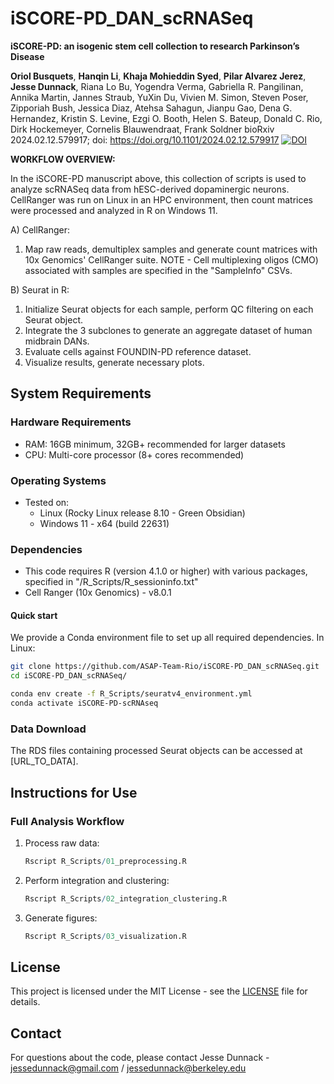# iSCORE-PD_DAN_scRNASeq

**iSCORE-PD: an isogenic stem cell collection to research Parkinson’s Disease**

**Oriol Busquets**, **Hanqin Li**, **Khaja Mohieddin Syed**, **Pilar Alvarez Jerez**, **Jesse Dunnack**, Riana Lo Bu, Yogendra Verma, Gabriella R. Pangilinan, Annika Martin, Jannes Straub, YuXin Du, Vivien M. Simon, Steven Poser, Zipporiah Bush, Jessica Diaz, Atehsa Sahagun, Jianpu Gao, Dena G. Hernandez, Kristin S. Levine, Ezgi O. Booth, Helen S. Bateup, Donald C. Rio, Dirk Hockemeyer, Cornelis Blauwendraat, Frank Soldner
bioRxiv 2024.02.12.579917; doi: https://doi.org/10.1101/2024.02.12.579917
[![DOI](https://zenodo.org/badge/741244123.svg)](https://zenodo.org/doi/10.5281/zenodo.10718769)




**WORKFLOW OVERVIEW:**

In the iSCORE-PD manuscript above, this collection of scripts is used to analyze scRNASeq data from hESC-derived dopaminergic neurons. CellRanger was run on Linux in an HPC environment, then count matrices were processed and analyzed in R on Windows 11.

A) CellRanger:
   1) Map raw reads, demultiplex samples and generate count matrices with 10x Genomics' CellRanger suite.
      NOTE - Cell multiplexing oligos (CMO) associated with samples are specified in the "SampleInfo" CSVs.
    
B) Seurat in R:
   1) Initialize Seurat objects for each sample, perform QC filtering on each Seurat object.
   2) Integrate the 3 subclones to generate an aggregate dataset of human midbrain DANs.
   3) Evaluate cells against FOUNDIN-PD reference dataset.
   4) Visualize results, generate necessary plots.



## System Requirements

### Hardware Requirements
- RAM: 16GB minimum, 32GB+ recommended for larger datasets
- CPU: Multi-core processor (8+ cores recommended)

### Operating Systems
- Tested on:
  - Linux (Rocky Linux release 8.10 - Green Obsidian)
  - Windows 11 - x64 (build 22631)

### Dependencies
- This code requires R (version 4.1.0 or higher) with various packages, specified in "/R_Scripts/R_sessioninfo.txt"
- Cell Ranger (10x Genomics) - v8.0.1



#### Quick start
We provide a Conda environment file to set up all required dependencies. In Linux:

```bash
git clone https://github.com/ASAP-Team-Rio/iSCORE-PD_DAN_scRNASeq.git
cd iSCORE-PD_DAN_scRNASeq/

conda env create -f R_Scripts/seuratv4_environment.yml
conda activate iSCORE-PD-scRNAseq
```



### Data Download
The RDS files containing processed Seurat objects can be accessed at [URL_TO_DATA].



## Instructions for Use

### Full Analysis Workflow
1. Process raw data:
   ```R
   Rscript R_Scripts/01_preprocessing.R
   ```

2. Perform integration and clustering:
   ```R
   Rscript R_Scripts/02_integration_clustering.R
   ```

3. Generate figures:
   ```R
   Rscript R_Scripts/03_visualization.R
   ```



## License
This project is licensed under the MIT License - see the [LICENSE](LICENSE) file for details.

## Contact
For questions about the code, please contact Jesse Dunnack - jessedunnack@gmail.com / jessedunnack@berkeley.edu
